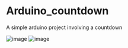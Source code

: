 # Arduino_countdown
A simple arduino project involving a countdown

![image](https://user-images.githubusercontent.com/56207146/145724785-6df66273-bdd5-4cba-9093-865880e14afd.png)
![image](https://user-images.githubusercontent.com/56207146/145723001-a55ece33-7869-419b-936f-e34d1d276100.png)
